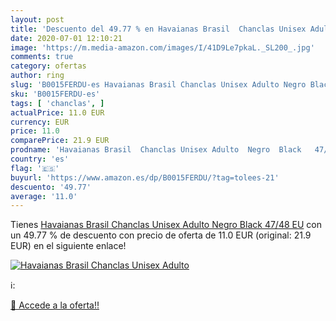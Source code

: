 ```yaml
---
layout: post
title: 'Descuento del 49.77 % en Havaianas Brasil  Chanclas Unisex Adulto'
date: 2020-07-01 12:10:21
image: 'https://m.media-amazon.com/images/I/41D9Le7pkaL._SL200_.jpg'
comments: true
category: ofertas
author: ring
slug: 'B0015FERDU-es Havaianas Brasil Chanclas Unisex Adulto Negro Black 47/48 EU'
sku: 'B0015FERDU-es'
tags: [ 'chanclas', ]
actualPrice: 11.0 EUR
currency: EUR
price: 11.0
comparePrice: 21.9 EUR
prodname: 'Havaianas Brasil  Chanclas Unisex Adulto  Negro  Black   47/48 EU'
country: 'es'
flag: '🇪🇸'
buyurl: 'https://www.amazon.es/dp/B0015FERDU/?tag=tolees-21'
descuento: '49.77'
average: '11.0'
---
```


Tienes [Havaianas Brasil  Chanclas Unisex Adulto  Negro  Black   47/48 EU](https://www.amazon.es/dp/B0015FERDU/?tag=tolees-21) con un 49.77 % de descuento con precio de oferta de 11.0 EUR (original: 21.9 EUR) en el siguiente enlace!

[![Havaianas Brasil  Chanclas Unisex Adulto](https://m.media-amazon.com/images/I/41D9Le7pkaL._SL200_.jpg)](https://www.amazon.es/dp/B0015FERDU/?tag=tolees-21)

ℹ️:


[🛒 Accede a la oferta!!](https://www.amazon.es/dp/B0015FERDU/?tag=tolees-21)
